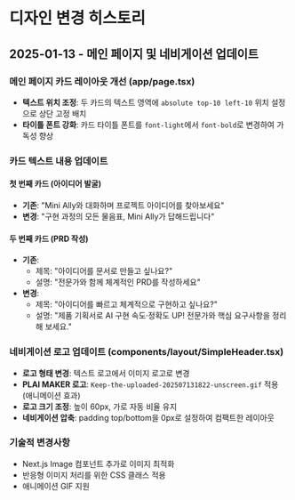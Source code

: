 # 디자인 변경 히스토리

## 2025-01-13 - 메인 페이지 및 네비게이션 업데이트

### 메인 페이지 카드 레이아웃 개선 (app/page.tsx)
- **텍스트 위치 조정**: 두 카드의 텍스트 영역에 `absolute top-10 left-10` 위치 설정으로 상단 고정 배치
- **타이틀 폰트 강화**: 카드 타이틀 폰트를 `font-light`에서 `font-bold`로 변경하여 가독성 향상

### 카드 텍스트 내용 업데이트
#### 첫 번째 카드 (아이디어 발굴)
- **기존**: "Mini Ally와 대화하며 프로젝트 아이디어를 찾아보세요"
- **변경**: "구현 과정의 모든 물음표, Mini Ally가 답해드립니다"

#### 두 번째 카드 (PRD 작성)
- **기존**: 
  - 제목: "아이디어를 문서로 만들고 싶나요?"
  - 설명: "전문가와 함께 체계적인 PRD를 작성하세요"
- **변경**: 
  - 제목: "아이디어를 빠르고 체계적으로 구현하고 싶나요?"
  - 설명: "제품 기획서로 AI 구현 속도·정확도 UP! 전문가와 핵심 요구사항을 정리해 보세요."

### 네비게이션 로고 업데이트 (components/layout/SimpleHeader.tsx)
- **로고 형태 변경**: 텍스트 로고에서 이미지 로고로 변경
- **PLAI MAKER 로고**: `Keep-the-uploaded-202507131822-unscreen.gif` 적용 (애니메이션 효과)
- **로고 크기 조정**: 높이 60px, 가로 자동 비율 유지
- **네비게이션 압축**: padding top/bottom을 0px로 설정하여 컴팩트한 레이아웃

### 기술적 변경사항
- Next.js Image 컴포넌트 추가로 이미지 최적화
- 반응형 이미지 처리를 위한 CSS 클래스 적용
- 애니메이션 GIF 지원

